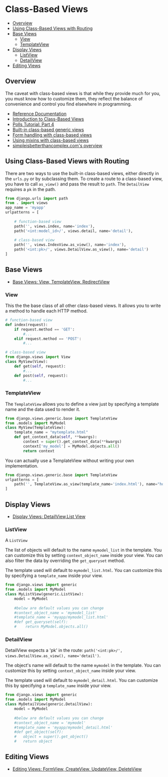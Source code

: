 

# Class-Based Views


- [Overview](#overview)
- [Using Class-Based Views with Routing](#using-class-based-views-with-routing)
- [Base Views](#base-views)
  - [View](#view)
  - [TemplateView](#templateview)
- [Display Views](#display-views)
  - [ListView](#listview)
  - [DetailView](#detailview)
- [Editing Views](#editing-views)


## Overview

The caveat with class-based views is that while they provide much for you, you must know how to customize them, they reflect the balance of convenience and control you find elsewhere in programming.

- [Reference Documentation](https://docs.djangoproject.com/en/3.2/ref/class-based-views/)
- [Introduction to Class-Based Views](https://docs.djangoproject.com/en/3.2/topics/class-based-views/intro/)
- [Polls Tutorial: Part 4](https://docs.djangoproject.com/en/3.2/intro/tutorial04/#use-generic-views-less-code-is-better)
- [Built-in class-based generic views](https://docs.djangoproject.com/en/3.2/topics/class-based-views/generic-display/)
- [Form handling with class-based views](https://docs.djangoproject.com/en/3.2/topics/class-based-views/generic-editing/)
- [Using mixins with class-based views](https://docs.djangoproject.com/en/3.2/topics/class-based-views/mixins/)
- [simpleisbetterthancomplex.com's overview](https://simpleisbetterthancomplex.com/article/2017/03/21/class-based-views-vs-function-based-views.html)


## Using Class-Based Views with Routing

There are two ways to use the built-in class-based views, either directly in the `urls.py` or by subclassing them. To create a route to a class-based view, you have to call `as_view()` and pass the result to `path`. The `DetailView` requires a `pk` in the path.

```python
from django.urls import path
from . import views
app_name = 'myapp'
urlpatterns = [
    
    # function-based view
    path('', views.index, name='index'),
    path('<int:model_id>/', views.detail, name='detail'),
    
    # class-based view
    path('', views.IndexView.as_view(), name='index'),
    path('<int:pk>/', views.DetailView.as_view(), name='detail')
]
```

## Base Views

- [Base Views: View, TemplateView, RedirectView](https://docs.djangoproject.com/en/3.2/ref/class-based-views/base/)

### View

This the the base class of all other class-based views. It allows you to write a method to handle each HTTP method.

```python
# function-based view
def index(request):
    if request.method == 'GET':
        #...
    elif request.method == 'POST':
        #...

# class-based view
from django.views import View
class MyView(View):
    def get(self, request):
        #...
    def post(self, request):
        #...
```

### TemplateView

The `TemplateView` allows you to define a view just by specifying a template name and the data used to render it.

```python
from django.views.generic.base import TemplateView
from .models import MyModel
class MyView(TemplateView):
    template_name = "mytemplate.html"
    def get_context_data(self, **kwargs):
        context = super().get_context_data(**kwargs)
        context['my_model'] = MyModel.objects.all()
        return context
```

You can actually use a TemplateView without writing your own implementation.

```python
from django.views.generic.base import TemplateView
urlpatterns = [
    path('', TemplateView.as_view(template_name='index.html'), name="home"),
]
```


## Display Views

- [Display Views: DetailView,List View](https://docs.djangoproject.com/en/3.2/ref/class-based-views/generic-display/)

### ListView

A `ListView` 

The list of objects will default to the name `mymodel_list` in the template. You can customize this by setting `context_object_name` inside your view. You can also filter the data by overriding the `get_queryset` method.

The template used will default to `mymodel_list.html`. You can customize this by specifying a `template_name` inside your view.


```python
from django.views import generic
from .models import MyModel
class MyListView(generic.ListView):
    model = MyModel
    
    #below are default values you can change
    #context_object_name = 'mymodel_list'
    #template_name = 'myapp/mymodel_list.html'
    #def get_queryset(self):
    #    return MyModel.objects.all()
```



### DetailView

DetailView expects a 'pk' in the route: `path('<int:pk>/', views.DetailView.as_view(), name='detail')`.

The object's name will default to the name `mymodel` in the template. You can customize this by setting `context_object_name` inside your view.

The template used will default to `mymodel_detail.html`. You can customize this by specifying a `template_name` inside your view.


```python
from django.views import generic
from .models import MyModel
class MyDetailView(generic.DetailView):
    model = MyModel
    
    #below are default values you can change
    #context_object_name = 'mymodel'
    #template_name = 'myapp/mymodel_detail.html'
    #def get_object(self):
    #   object = super().get_object()
    #   return object
```


## Editing Views

- [Editing Views: FormView, CreateView, UpdateView, DeleteView](https://docs.djangoproject.com/en/3.2/ref/class-based-views/generic-editing/)



